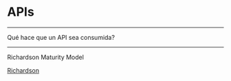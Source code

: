 # APIs

---

Qué hace que un API sea consumida?

---

Richardson Maturity Model

[Richardson](https://martinfowler.com/articles/richardsonMaturityModel.html)